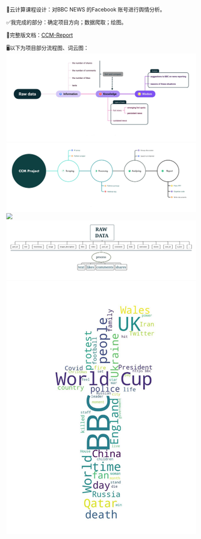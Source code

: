 📖云计算课程设计：对BBC NEWS 的Facebook 账号进行舆情分析。

✅我完成的部分：确定项目方向；数据爬取；绘图。

📄完整版文档：[CCM-Report](https://alexrao02.github.io/web/ccm.pdf)

🖥以下为项目部分流程图、词云图：
![](https://raw.githubusercontent.com/alexrao02/ImageHost/main/%E6%95%B0%E6%8D%AE%E5%A4%84%E7%90%86%E8%BF%87%E7%A8%8B.jpg)
![](https://raw.githubusercontent.com/alexrao02/ImageHost/main/%E5%B7%A5%E4%BD%9C%E6%B5%81%E7%A8%8B.jpg)
![](https://raw.githubusercontent.com/alexrao02/ImageHost/main/venn%E5%9B%BE.png)
![](https://raw.githubusercontent.com/alexrao02/ImageHost/main/%E6%95%B0%E6%8D%AE%E6%B8%85%E6%B4%97.jpg)
![](https://raw.githubusercontent.com/alexrao02/ImageHost/main/%E8%AF%8D%E4%BA%91%E5%9B%BE.jpg)
